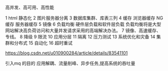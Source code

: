 高并发、高可用、高性能

1 html 静态化
2 图片服务器分离
3 数据库集群、库表三列
4 缓存 浏览器缓存 NG缓存 服务器缓存
5 镜像
6 负载均衡 硬件层负载和软件层负载
负载均衡将是大型网站解决高负荷访问和大量并发请求采用的高端解决办法。
7 镜像、高速缓存、专线。
8 降级
9 限流
10 应用分层
11 隔离
12 压力测试
13 系统优化和灾备
14 集群和分布式
15 自动化
16 超时重试

https://blog.csdn.net/u010900284/article/details/83541101



引入mq 的目的 应用解耦、流量削峰、异步任务,提高系统的吞吐量 

